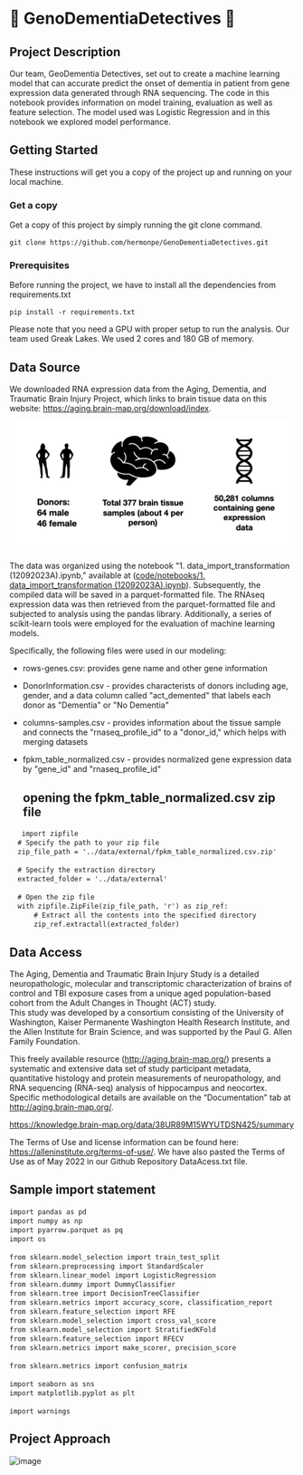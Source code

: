 # 🧬 GenoDementiaDetectives 🧬

## Project Description
Our team, GeoDementia Detectives, set out to create a machine learning model that can accurate predict the onset of dementia in patient from gene expression data generated through RNA sequencing. The code in this notebook provides information on model training, evaluation as well as feature selection. The model used was Logistic Regression and in this notebook we explored model performance.

## Getting Started

These instructions will get you a copy of the project up and running on your local machine.

### Get a copy

Get a copy of this project by simply running the git clone command.

``` git
git clone https://github.com/hermonpe/GenoDementiaDetectives.git
```

### Prerequisites

Before running the project, we have to install all the dependencies from requirements.txt

``` pip
pip install -r requirements.txt
```

Please note that you need a GPU with proper setup to run the analysis.  Our team used Greak Lakes. We used 2 cores and 180 GB of memory.

## Data Source
We downloaded RNA expression data from the Aging, Dementia, and Traumatic Brain Injury Project, which links to brain tissue data on this website: https://aging.brain-map.org/download/index. 

![image](https://github.com/genodementia-detectives/GenoDementiaDetectives/blob/main/images/data_source_image.png)

The data was organized using the notebook "1. data_import_transformation (12092023A).ipynb," available at ([code/notebooks/1. data_import_transformation (12092023A).ipynb](https://github.com/genodementia-detectives/GenoDementiaDetectives/blob/70e74de5fc3448c190cc608699ed841487c14584/code/notebooks/1.%20data_import_transformation%20(12092023A).ipynb)). Subsequently, the compiled data will be saved in a parquet-formatted file. The RNAseq expression data was then retrieved from the parquet-formatted file and subjected to analysis using the pandas library. Additionally, a series of scikit-learn tools were employed for the evaluation of machine learning models.

Specifically, the following files were used in our modeling: 
* rows-genes.csv: provides gene name and other gene information
* DonorInformation.csv - provides characterists of donors including age, gender, and a data column called "act_demented" that labels each donor as "Dementia" or "No Dementia"
* columns-samples.csv - provides information about the tissue sample and connects the "rnaseq_profile_id" to a "donor_id," which helps with merging datasets
* fpkm_table_normalized.csv - provides normalized gene expression data by "gene_id" and "rnaseq_profile_id"

  ## opening the fpkm_table_normalized.csv zip file
```
   import zipfile
  # Specify the path to your zip file
  zip_file_path = '../data/external/fpkm_table_normalized.csv.zip'
  
  # Specify the extraction directory
  extracted_folder = '../data/external'
  
  # Open the zip file
  with zipfile.ZipFile(zip_file_path, 'r') as zip_ref:
      # Extract all the contents into the specified directory
      zip_ref.extractall(extracted_folder)
```
## Data Access

The Aging, Dementia and Traumatic Brain Injury Study is a detailed neuropathologic, molecular and transcriptomic characterization of brains of control and TBI exposure cases from a unique aged population-based cohort from the Adult Changes in Thought (ACT) study.  
This study was developed by a consortium consisting of the University of Washington, Kaiser Permanente Washington Health Research Institute, 
and the Allen Institute for Brain Science, and was supported by the Paul G. Allen Family Foundation. 

This freely available resource (http://aging.brain-map.org/) presents a systematic and extensive data set of study participant metadata, 
quantitative histology and protein measurements of neuropathology, and RNA sequencing (RNA-seq) analysis of hippocampus and neocortex. 
Specific methodological details are available on the “Documentation” tab at http://aging.brain-map.org/.

https://knowledge.brain-map.org/data/38UR89M15WYUTDSN425/summary

The Terms of Use and license information can be found here: https://alleninstitute.org/terms-of-use/. We have also pasted the Terms of Use as of May 2022 in our Github Repository DataAcess.txt file.

## Sample import statement
```
import pandas as pd
import numpy as np
import pyarrow.parquet as pq
import os

from sklearn.model_selection import train_test_split
from sklearn.preprocessing import StandardScaler
from sklearn.linear_model import LogisticRegression
from sklearn.dummy import DummyClassifier
from sklearn.tree import DecisionTreeClassifier
from sklearn.metrics import accuracy_score, classification_report
from sklearn.feature_selection import RFE
from sklearn.model_selection import cross_val_score
from sklearn.model_selection import StratifiedKFold
from sklearn.feature_selection import RFECV
from sklearn.metrics import make_scorer, precision_score

from sklearn.metrics import confusion_matrix

import seaborn as sns
import matplotlib.pyplot as plt

import warnings
```

## Project Approach
![image](https://github.com/hermonpe/GenoDementiaDetectives/blob/main/SIADS699_visual_for%20git%20readme.gif)
